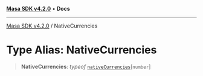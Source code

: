 [**Masa SDK v4.2.0**](../README.md) • **Docs**

***

[Masa SDK v4.2.0](../globals.md) / NativeCurrencies

# Type Alias: NativeCurrencies

> **NativeCurrencies**: *typeof* [`nativeCurrencies`](../variables/nativeCurrencies.md)\[`number`\]
